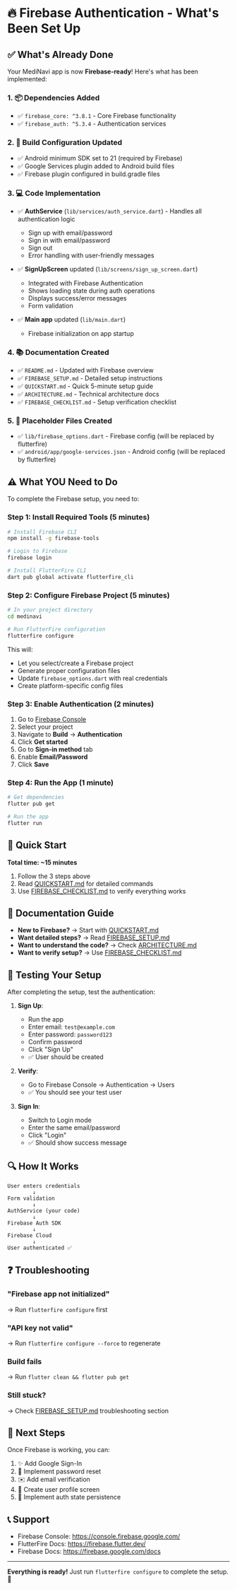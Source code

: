 # 🔥 Firebase Authentication - What's Been Set Up

## ✅ What's Already Done

Your MediNavi app is now **Firebase-ready**! Here's what has been implemented:

### 1. 📦 Dependencies Added
- ✅ `firebase_core: ^3.8.1` - Core Firebase functionality
- ✅ `firebase_auth: ^5.3.4` - Authentication services

### 2. 🔧 Build Configuration Updated
- ✅ Android minimum SDK set to 21 (required by Firebase)
- ✅ Google Services plugin added to Android build files
- ✅ Firebase plugin configured in build.gradle files

### 3. 💻 Code Implementation
- ✅ **AuthService** (`lib/services/auth_service.dart`) - Handles all authentication logic
  - Sign up with email/password
  - Sign in with email/password  
  - Sign out
  - Error handling with user-friendly messages

- ✅ **SignUpScreen** updated (`lib/screens/sign_up_screen.dart`)
  - Integrated with Firebase Authentication
  - Shows loading state during auth operations
  - Displays success/error messages
  - Form validation

- ✅ **Main app** updated (`lib/main.dart`)
  - Firebase initialization on app startup

### 4. 📚 Documentation Created
- ✅ `README.md` - Updated with Firebase overview
- ✅ `FIREBASE_SETUP.md` - Detailed setup instructions
- ✅ `QUICKSTART.md` - Quick 5-minute setup guide
- ✅ `ARCHITECTURE.md` - Technical architecture docs
- ✅ `FIREBASE_CHECKLIST.md` - Setup verification checklist

### 5. 📁 Placeholder Files Created
- ✅ `lib/firebase_options.dart` - Firebase config (will be replaced by flutterfire)
- ✅ `android/app/google-services.json` - Android config (will be replaced by flutterfire)

## ⚠️ What YOU Need to Do

To complete the Firebase setup, you need to:

### Step 1: Install Required Tools (5 minutes)

```bash
# Install Firebase CLI
npm install -g firebase-tools

# Login to Firebase
firebase login

# Install FlutterFire CLI
dart pub global activate flutterfire_cli
```

### Step 2: Configure Firebase Project (5 minutes)

```bash
# In your project directory
cd medinavi

# Run FlutterFire configuration
flutterfire configure
```

This will:
- Let you select/create a Firebase project
- Generate proper configuration files
- Update `firebase_options.dart` with real credentials
- Create platform-specific config files

### Step 3: Enable Authentication (2 minutes)

1. Go to [Firebase Console](https://console.firebase.google.com/)
2. Select your project
3. Navigate to **Build** → **Authentication**
4. Click **Get started**
5. Go to **Sign-in method** tab
6. Enable **Email/Password**
7. Click **Save**

### Step 4: Run the App (1 minute)

```bash
# Get dependencies
flutter pub get

# Run the app
flutter run
```

## 🎯 Quick Start

**Total time: ~15 minutes**

1. Follow the 3 steps above
2. Read [QUICKSTART.md](QUICKSTART.md) for detailed commands
3. Use [FIREBASE_CHECKLIST.md](FIREBASE_CHECKLIST.md) to verify everything works

## 📖 Documentation Guide

- **New to Firebase?** → Start with [QUICKSTART.md](QUICKSTART.md)
- **Want detailed steps?** → Read [FIREBASE_SETUP.md](FIREBASE_SETUP.md)
- **Want to understand the code?** → Check [ARCHITECTURE.md](ARCHITECTURE.md)
- **Want to verify setup?** → Use [FIREBASE_CHECKLIST.md](FIREBASE_CHECKLIST.md)

## 🧪 Testing Your Setup

After completing the setup, test the authentication:

1. **Sign Up**:
   - Run the app
   - Enter email: `test@example.com`
   - Enter password: `password123`
   - Confirm password
   - Click "Sign Up"
   - ✅ User should be created

2. **Verify**:
   - Go to Firebase Console → Authentication → Users
   - ✅ You should see your test user

3. **Sign In**:
   - Switch to Login mode
   - Enter the same email/password
   - Click "Login"
   - ✅ Should show success message

## 🔍 How It Works

```
User enters credentials
        ↓
Form validation
        ↓
AuthService (your code)
        ↓
Firebase Auth SDK
        ↓
Firebase Cloud
        ↓
User authenticated ✅
```

## ❓ Troubleshooting

### "Firebase app not initialized"
→ Run `flutterfire configure` first

### "API key not valid"  
→ Run `flutterfire configure --force` to regenerate

### Build fails
→ Run `flutter clean && flutter pub get`

### Still stuck?
→ Check [FIREBASE_SETUP.md](FIREBASE_SETUP.md) troubleshooting section

## 🚀 Next Steps

Once Firebase is working, you can:

1. ✨ Add Google Sign-In
2. 🔐 Implement password reset
3. ✉️ Add email verification
4. 👤 Create user profile screen
5. 🔄 Implement auth state persistence

## 📞 Support

- Firebase Console: https://console.firebase.google.com/
- FlutterFire Docs: https://firebase.flutter.dev/
- Firebase Docs: https://firebase.google.com/docs

---

**Everything is ready!** Just run `flutterfire configure` to complete the setup. 🎉
